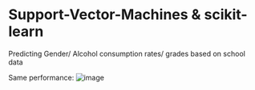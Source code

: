 # Support-Vector-Machines & scikit-learn
Predicting Gender/ Alcohol consumption rates/ grades based on school data

Same performance: 
![image](https://user-images.githubusercontent.com/31891933/114146020-fe4d4200-990e-11eb-8583-384c0e9ca7ba.png)

